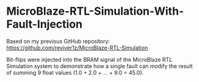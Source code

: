 # MicroBlaze-RTL-Simulation-With-Fault-Injection
Based on my previous GitHub repository: https://github.com/reviver1z/MicroBlaze-RTL-Simulation

Bit-flips were injected into the BRAM signal of the MicroBlaze RTL Simulation system to demonstrate how a single fault can modify the result of summing 9 float values (1.0 + 2.0 + ... + 9.0 = 45.0).
